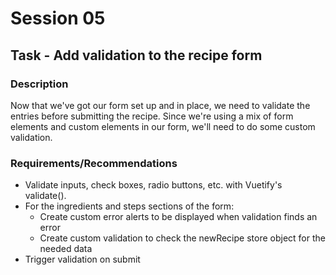 # Session 05

## Task - Add validation to the recipe form

### Description

Now that we've got our form set up and in place, we need to validate the entries before submitting the recipe. Since we're using a mix of form elements and custom elements in our form, we'll need to do some custom validation.

### Requirements/Recommendations

-   Validate inputs, check boxes, radio buttons, etc. with Vuetify's validate().
-   For the ingredients and steps sections of the form:
    -   Create custom error alerts to be displayed when validation finds an error
    -   Create custom validation to check the newRecipe store object for the needed data
-   Trigger validation on submit

